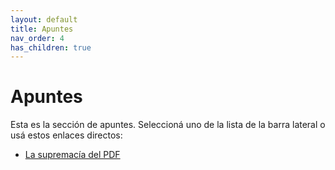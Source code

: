 ```yaml
---
layout: default
title: Apuntes
nav_order: 4
has_children: true
---
```


# Apuntes

Esta es la sección de apuntes.
Seleccioná uno de la lista de la barra lateral o usá estos enlaces directos:

- [La supremacía del PDF](apuntes/supremaciapdf.md)
